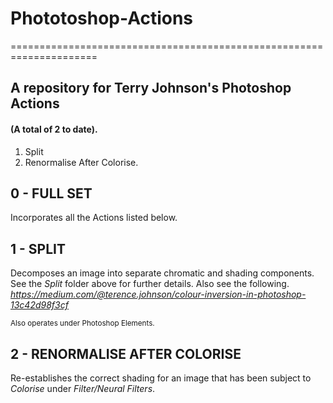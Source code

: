 # Phototoshop-Actions
=====================================================================

## A repository for Terry Johnson's Photoshop Actions 
#### (A total of 2 to date).

1. Split
2. Renormalise After Colorise.

## 0 - FULL SET
Incorporates all the Actions listed below.

## 1 - SPLIT

Decomposes an image into separate chromatic and shading components.  See the *Split* folder above for further details. Also see the following.
*https://medium.com/@terence.johnson/colour-inversion-in-photoshop-13c42d98f3cf*

<sub>Also operates under Photoshop Elements.</sub>

## 2 - RENORMALISE AFTER COLORISE 

Re-establishes the correct shading for an image that has been subject to *Colorise* under *Filter/Neural Filters*.

